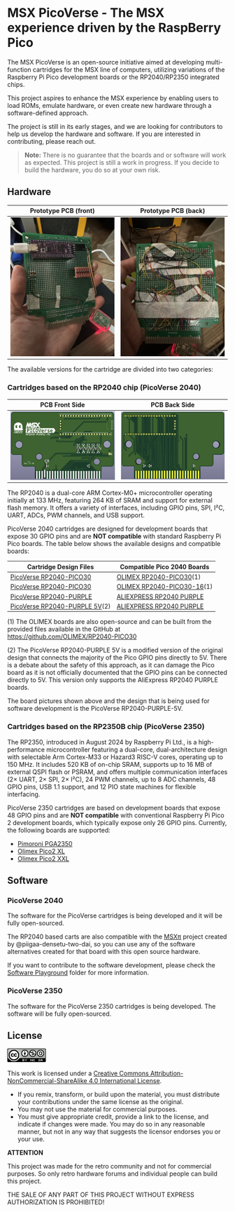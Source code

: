 # MSX PicoVerse - The MSX experience driven by the RaspBerry Pico

The MSX PicoVerse is an open-source initiative aimed at developing multi-function cartridges for the MSX line of computers, utilizing variations of the Raspberry Pi Pico development boards or the RP2040/RP2350 integrated chips. 

This project aspires to enhance the MSX experience by enabling users to load ROMs, emulate hardware, or even create new hardware through a software-defined approach.

The project is still in its early stages, and we are looking for contributors to help us develop the hardware and software. If you are interested in contributing, please reach out.

> **Note:** There is no guarantee that the boards and or software will work as expected. This project is still a work in progress. If you decide to build the hardware, you do so at your own risk.

## Hardware

| Prototype PCB (front) | Prototype PCB (back) |
|---------|---------|
| ![Image 1](images/20241230_001854885_iOS.jpg) | ![Image 2](images/20241230_001901504_iOS.jpg) | 

The available versions for the cartridge are divided into two categories: 

### Cartridges based on the RP2040 chip (PicoVerse 2040)

| PCB Front Side | PCB Back Side |
|---------|---------|
| ![Image 2](images/2024-12-30_20-07.png) | ![Image 2](images/2025-01-01_09-20.png) |

The RP2040 is a dual-core ARM Cortex-M0+ microcontroller operating initially at 133 MHz, featuring 264 KB of SRAM and support for external flash memory. It offers a variety of interfaces, including GPIO pins, SPI, I²C, UART, ADCs, PWM channels, and USB support.

PicoVerse 2040 cartridges are designed for development boards that expose 30 GPIO pins and are **NOT compatible** with standard Raspberry Pi Pico boards. The table below shows the available designs and compatible boards:

|Cartridge Design Files|Compatible Pico 2040 Boards|
|-----------------------|------------------|
|[PicoVerse RP2040-PICO30](hardware/OLIMEX-RP2040-PICO30)|[OLIMEX RP2040-PICO30](https://www.olimex.com/Products/MicroPython/RP2040-PICO30/open-source-hardware)(1)|
|[PicoVerse RP2040-PICO30](hardware/OLIMEX-RP2040-PICO30)|[OLIMEX RP2040-PICO30-16](https://www.olimex.com/Products/MicroPython/RP2040-PICO30/open-source-hardware)(1)|
|[PicoVerse RP2040-PURPLE](hardware/ALIEXPRESS-RP2040-PURPLE)|[ALIEXPRESS RP2040 PURPLE](https://s.click.aliexpress.com/e/_DnbXqJF)|
|[PicoVerse RP2040-PURPLE 5V](hardware/ALIEXPRESS-RP2040-PURPLE-5V)(2)|[ALIEXPRESS RP2040 PURPLE](https://s.click.aliexpress.com/e/_DnbXqJF)|

(1) The OLIMEX boards are also open-source and can be built from the provided files available in the GitHub at https://github.com/OLIMEX/RP2040-PICO30

(2) The PicoVerse RP2040-PURPLE 5V is a modified version of the original design that connects the majority of the Pico GPIO pins directly to 5V. There is a debate about the safety of this approach, as it can damage the Pico board as it is not officially documented that the GPIO pins can be connected directly to 5V. This version only supports the AliExpress RP2040 PURPLE boards.

The board pictures shown above and the design that is being used for software development is the PicoVerse RP2040-PURPLE-5V.

### Cartridges based on the RP2350B chip (PicoVerse 2350)

The RP2350, introduced in August 2024 by Raspberry Pi Ltd., is a high-performance microcontroller featuring a dual-core, dual-architecture design with selectable Arm Cortex-M33 or Hazard3 RISC-V cores, operating up to 150 MHz. It includes 520 KB of on-chip SRAM, supports up to 16 MB of external QSPI flash or PSRAM, and offers multiple communication interfaces (2× UART, 2× SPI, 2× I²C), 24 PWM channels, up to 8 ADC channels, 48 GPIO pins, USB 1.1 support, and 12 PIO state machines for flexible interfacing.

PicoVerse 2350 cartridges are based on development boards that expose 48 GPIO pins and are **NOT compatible** with conventional Raspberry Pi Pico 2 development boards, which typically expose only 26 GPIO pins. Currently, the following boards are supported:

* [Pimoroni PGA2350](https://shop.pimoroni.com/products/pga2350?variant=42092629229651)
* [Olimex Pico2 XL](https://www.olimex.com/Products/RaspberryPi/PICO/PICO2-XXL/)
* [Olimex Pico2 XXL](https://www.olimex.com/Products/RaspberryPi/PICO/PICO2-XXL/)

## Software

### PicoVerse 2040

The software for the PicoVerse cartridges is being developed and it will be fully open-sourced. 

The RP2040 based carts are also compatible with the [MSX&#960;](https://github.com/piigaa-densetu-two-dai/MSXpi) project created by @piigaa-densetu-two-dai, so you can use any of the software alternatives created for that board with this open source hardware.

If you want to contribute to the software development, please check the [Software Playground](software/picoverse_2040/) folder for more information.

### PicoVerse 2350

The software for the PicoVerse 2350 cartridges is being developed. The software will be fully open-sourced.

## License 

![Open Hardware](images/ccans.png)

This work is licensed under a [Creative Commons Attribution-NonCommercial-ShareAlike 4.0 International License](http://creativecommons.org/licenses/by-nc-sa/4.0/).

* If you remix, transform, or build upon the material, you must distribute your contributions under the same license as the original.
* You may not use the material for commercial purposes.
* You must give appropriate credit, provide a link to the license, and indicate if changes were made. You may do so in any reasonable manner, but not in any way that suggests the licensor endorses you or your use.

**ATTENTION**

This project was made for the retro community and not for commercial purposes. So only retro hardware forums and individual people can build this project.

THE SALE OF ANY PART OF THIS PROJECT WITHOUT EXPRESS AUTHORIZATION IS PROHIBITED!

